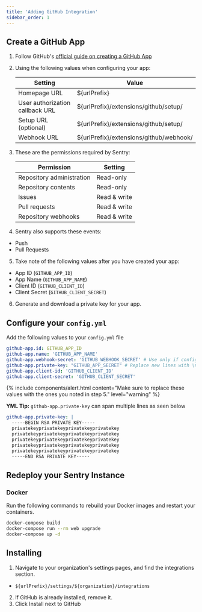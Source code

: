 ```yaml
---
title: 'Adding GitHub Integration'
sidebar_order: 1
---
```


## Create a GitHub App

1. Follow GitHub's [official guide on creating a GitHub App](https://developer.github.com/apps/building-github-apps/creating-a-github-app/)
2. Using the following values when configuring your app:

    | Setting | Value |
    | ---- | ---- |
    | Homepage URL | ${urlPrefix} |
    | User authorization callback URL | ${urlPrefix}/extensions/github/setup/ |
    | Setup URL (optional) | ${urlPrefix}/extensions/github/setup/ |
    | Webhook URL | ${urlPrefix}/extensions/github/webhook/ |

3. These are the permissions required by Sentry:

    | Permission | Setting |
    |---|---|
    | Repository administration | Read-only |
    | Repository contents | Read-only |
    | Issues | Read & write |
    | Pull requests | Read & write |
    | Repository webhooks | Read & write |

4. Sentry also supports these events:
  - Push
  - Pull Requests
  
5. Take note of the following values after you have created your app:
  - App ID (`GITHUB_APP_ID`)
  - App Name (`GITHUB_APP_NAME`)
  - Client ID (`GITHUB_CLIENT_ID`)
  - Client Secret (`GITHUB_CLIENT_SECRET`)

6. Generate and download a private key for your app.


## Configure your `config.yml`

Add the following values to your `config.yml` file

```yml
github-app.id: GITHUB_APP_ID
github-app.name: 'GITHUB_APP_NAME'
github-app.webhook-secret: 'GITHUB_WEBHOOK_SECRET' # Use only if configured in GitHub
github-app.private-key: "GITHUB_APP_SECRET" # Replace new lines with \n to preserve them.
github-app.client-id: 'GITHUB_CLIENT_ID'
github-app.client-secret: 'GITHUB_CLIENT_SECRET'
```

{% include components/alert.html
    content="Make sure to replace these values with the ones you noted in step 5."
    level="warning"
  %}

**YML Tip:** `github-app.private-key` can span multiple lines as seen below

```yml
github-app.private-key: |
  -----BEGIN RSA PRIVATE KEY-----
  privatekeyprivatekeyprivatekeyprivatekey
  privatekeyprivatekeyprivatekeyprivatekey
  privatekeyprivatekeyprivatekeyprivatekey
  privatekeyprivatekeyprivatekeyprivatekey
  privatekeyprivatekeyprivatekeyprivatekey
  -----END RSA PRIVATE KEY-----
```

## Redeploy your Sentry Instance

### Docker

Run the following commands to rebuild your Docker images and restart your containers.

```bash
docker-compose build
docker-compose run --rm web upgrade
docker-compose up -d
```

## Installing

1. Navigate to your organization's settings pages, and find the integrations section.
  - `${urlPrefix}/settings/${organization}/integrations`
2. If GitHub is already installed, remove it.
3. Click Install next to GitHub
